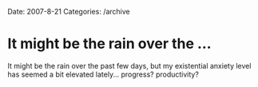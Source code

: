 Date: 2007-8-21
Categories: /archive

# It might be the rain over the …

It might be the rain over the past few days, but my existential anxiety level has seemed a bit elevated lately... progress? productivity?

